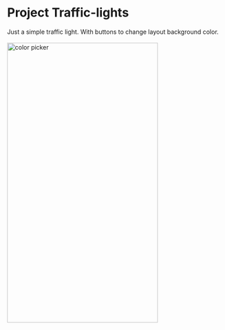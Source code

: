 # Project Traffic-lights


Just a simple traffic light. With buttons to change layout background color.
<br>
<br>
<img width="350" height="650" alt="color picker" src="https://github.com/AukenovM/Traffic-Lights/assets/56160530/dac1eb7c-b2c8-44e5-8aa1-14e276d65cee" />
